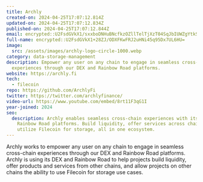 ```yaml
---
title: Archly
created-on: 2024-04-25T17:07:12.814Z
updated-on: 2024-04-25T17:07:12.834Z
published-on: 2024-04-25T17:07:12.844Z
email: encrypted::U2FsdGVkX1/sxxboDNHuBNcfkzOZllTelTjXzT04SqJbIUWZgYtkS28GRceEvwVI
full-name: encrypted::U2FsdGVkX1+28ZJ/ODXFKwFRJ2uHNi45q95Dx7UL6HU=
image:
  src: /assets/images/archly-logo-circle-1000.webp
category: data-storage-management
description: Empower any user on any chain to engage in seamless cross-chain
  experiences through our DEX and Rainbow Road platforms.
website: https://archly.fi
tech:
  - filecoin
repo: https://github.com/ArchlyFi
twitter: https://twitter.com/archlyfinance/
video-url: https://www.youtube.com/embed/8rt11F3qG1I
year-joined: 2024
seo:
  description: Archly enables seamless cross-chain experiences with its DEX and
    Rainbow Road platforms. Build liquidity, offer services across chains, and
    utilize Filecoin for storage, all in one ecosystem.
---
```


Archly works to empower any user on any chain to engage in seamless cross-chain experiences through our DEX and Rainbow Road platforms. Archly is using its DEX and Rainbow Road to help projects build liquidity, offer products and services from other chains, and allow projects on other chains the ability to use Filecoin for storage use cases.
